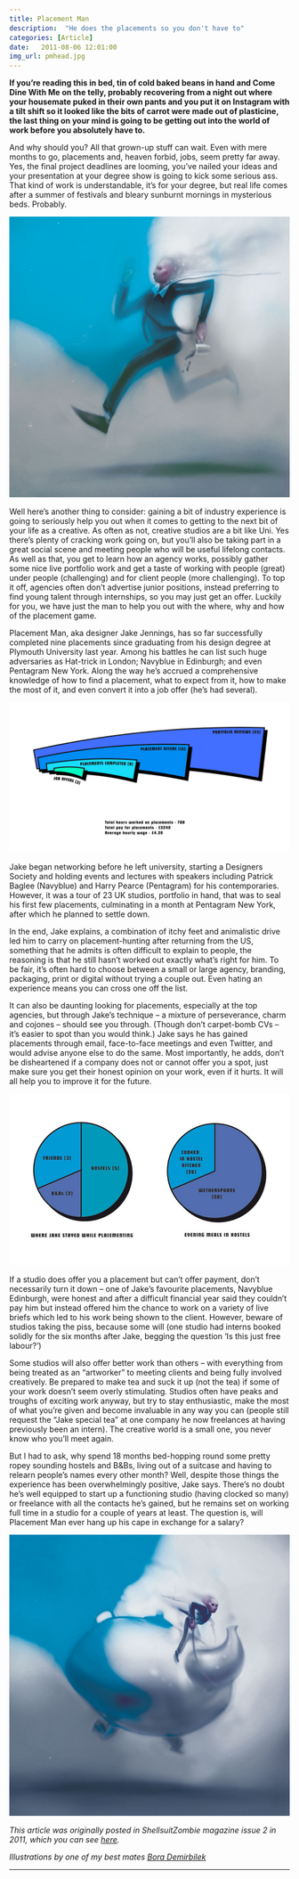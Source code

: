 ```yaml
---
title: Placement Man
description:  "He does the placements so you don't have to"
categories: [Article]
date:   2011-08-06 12:01:00
img_url: pmhead.jpg
---
```



**If you’re reading this in bed, tin of cold baked beans in hand and Come Dine With Me on the telly, probably recovering from a night out where your housemate puked in their own pants and you put it on Instagram with a tilt shift so it looked like the bits of carrot were made out of plasticine, the last thing on your mind is going to be getting out into the world of work before you absolutely have to.**

And why should you? All that grown-up stuff can wait. Even with mere months to go, placements and, heaven forbid, jobs, seem pretty far away. Yes, the final project deadlines are looming, you’ve nailed your ideas and your presentation at your degree show is going to kick some serious ass. That kind of work is understandable, it’s for your degree, but real life comes after a summer of festivals and bleary sunburnt mornings in mysterious beds. Probably.

![](../../assets/placementman1.jpg)

Well here’s another thing to consider: gaining a bit of industry experience is going to seriously help you out when it comes to getting to the next bit of your life as a creative. As often as not, creative studios are a bit like Uni. Yes there’s plenty of cracking work going on, but you’ll also be taking part in a great social scene and meeting people who will be useful lifelong contacts. As well as that, you get to learn how an agency works, possibly gather some nice live portfolio work and get a taste of working with people (great) under people (challenging) and for client people (more challenging). To top it off, agencies often don’t advertise junior positions, instead preferring to find young talent through internships, so you may just get an offer. Luckily for you, we have just the man to help you out with the where, why and how of the placement game.

Placement Man, aka designer Jake Jennings, has so far successfully completed nine placements since graduating from his design degree at Plymouth University last year. Among his battles he can list such huge adversaries as Hat-trick in London; Navyblue in Edinburgh; and even Pentagram New York. Along the way he’s accrued a comprehensive knowledge of how to find a placement, what to expect from it, how to make the most of it, and even convert it into a job offer (he’s had several).

![](../../assets/pmstats1.jpg)

Jake began networking before he left university, starting a Designers Society and holding events and lectures with speakers including Patrick Baglee (Navyblue) and Harry Pearce (Pentagram) for his contemporaries. However, it was a tour of 23 UK studios, portfolio in hand, that was to seal his first few placements, culminating in a month at Pentagram New York, after which he planned to settle down.

In the end, Jake explains, a combination of itchy feet and animalistic drive led him to carry on placement-hunting after returning from the US, something that he admits is often difficult to explain to people, the reasoning is that he still hasn’t worked out exactly what’s right for him. To be fair, it’s often hard to choose between a small or large agency, branding, packaging, print or digital without trying a couple out. Even hating an experience means you can cross one off the list.

It can also be daunting looking for placements, especially at the top agencies, but through Jake’s technique – a mixture of perseverance, charm and cojones – should see you through. (Though don’t carpet-bomb CVs – it’s easier to spot than you would think.) Jake says he has gained placements through email, face-to-face meetings and even Twitter, and would advise anyone else to do the same. Most importantly, he adds, don’t be disheartened if a company does not or cannot offer you a spot, just make sure you get their honest opinion on your work, even if it hurts. It will all help you to improve it for the future.

![](../../assets/pmstats2.jpg)

If a studio does offer you a placement but can’t offer payment, don’t necessarily turn it down – one of Jake’s favourite placements, Navyblue Edinburgh, were honest and after a difficult financial year said they couldn’t pay him but instead offered him the chance to work on a variety of live briefs which led to his work being shown to the client. However, beware of studios taking the piss, because some will (one studio had interns booked solidly for the six months after Jake, begging the question ‘Is this just free labour?’)

Some studios will also offer better work than others – with everything from being treated as an “artworker” to meeting clients and being fully involved creatively. Be prepared to make tea and suck it up (not the tea) if some of your work doesn’t seem overly stimulating. Studios often have peaks and troughs of exciting work anyway, but try to stay enthusiastic, make the most of what you’re given and become invaluable in any way you can (people still request the “Jake special tea” at one company he now freelances at having previously been an intern). The creative world is a small one, you never know who you’ll meet again.

But I had to ask, why spend 18 months bed-hopping round some pretty ropey sounding hostels and B&Bs, living out of a suitcase and having to relearn people’s names every other month? Well, despite those things the experience has been overwhelmingly positive, Jake says. There’s no doubt he’s well equipped to start up a functioning studio (having clocked so many) or freelance with all the contacts he’s gained, but he remains set on working full time in a studio for a couple of years at least. The question is, will Placement Man ever hang up his cape in exchange for a salary?

![](../../assets/placementman2.jpg)


_This article was originally posted in ShellsuitZombie magazine issue 2 in 2011, which you can see [here](https://shellsuitzombie.co.uk/magazine/)._

_Illustrations by one of my best mates [Bora Demirbilek](https://www.blogobora.com/)_


---
